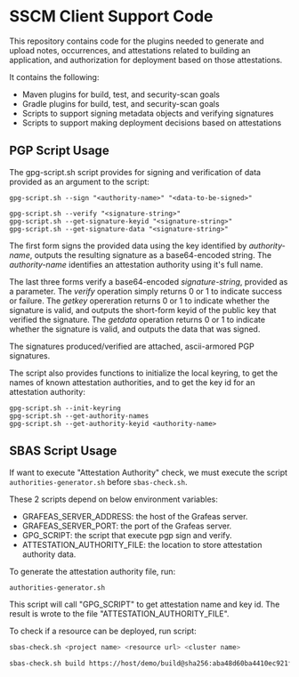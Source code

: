 # SSCM Client Support Code

This repository contains code for the plugins needed to generate and upload notes, occurrences, and attestations related to building an application, and authorization for deployment based on those attestations.

It contains the following:

* Maven plugins for build, test, and security-scan goals
* Gradle plugins for build, test, and security-scan goals
* Scripts to support signing metadata objects and verifying signatures
* Scripts to support making deployment decisions based on attestations

## PGP Script Usage

The gpg-script.sh script provides for signing and verification of data provided as an argument to the script:
```
gpg-script.sh --sign "<authority-name>" "<data-to-be-signed>"

gpg-script.sh --verify "<signature-string>"
gpg-script.sh --get-signature-keyid "<signature-string>"
gpg-script.sh --get-signature-data "<signature-string>"
```
The first form signs the provided data using the key identified by _authority-name_, outputs the resulting signature as a base64-encoded string. The _authority-name_ identifies an attestation authority using it's full name.

The last three forms verify a base64-encoded _signature-string_, provided as a parameter. The *verify* operation simply returns 0 or 1 to indicate success or failure. The *getkey* opereration returns 0 or 1 to indicate whether the signature is valid, and outputs the short-form keyid of the public key that verified the signature. The *getdata* operation returns 0 or 1 to indicate whether the signature is valid, and outputs the data that was signed.

The signatures produced/verified are attached, ascii-armored PGP signatures.

The script also provides functions to initialize the local keyring, to get the names of known attestation authorities, and to get the key id for an attestation authority:
```
gpg-script.sh --init-keyring
gpg-script.sh --get-authority-names
gpg-script.sh --get-authority-keyid <authority-name>
```

## SBAS Script Usage

If want to execute "Attestation Authority" check, we must execute the script `authorities-generator.sh` before `sbas-check.sh`.

These 2 scripts depend on below environment variables:

* GRAFEAS_SERVER_ADDRESS: the host of the Grafeas server.
* GRAFEAS_SERVER_PORT: the port of the Grafeas server.
* GPG_SCRIPT: the script that execute pgp sign and verify.
* ATTESTATION_AUTHORITY_FILE: the location to store attestation authority data.

To generate the attestation authority file, run:

```bash
authorities-generator.sh
```

This script will call "GPG_SCRIPT" to get attestation name and key id. The result is wrote to the file "ATTESTATION_AUTHORITY_FILE".

To check if a resource can be deployed, run script:

```bash
sbas-check.sh <project name> <resource url> <cluster name>

sbas-check.sh build https://host/demo/build@sha256:aba48d60ba4410ec921f9d2e8169236c57660d121f9430dc9758d754eec8f887 experimental
```

